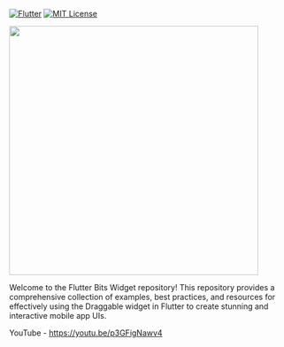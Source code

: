 [![Flutter](https://img.shields.io/badge/Made%20with-Flutter-blue.svg)](https://flutter.dev/)
[![MIT License](https://badges.frapsoft.com/os/mit/mit.svg?v=103)](https://opensource.org/licenses/mit-license.php)


<img src='https://www.outdoorcoders.com/images/flutterbits_readme.png' width=450>

Welcome to the Flutter Bits Widget repository! This repository provides a comprehensive collection of examples, best practices, and resources for effectively using the Draggable widget in Flutter to create stunning and interactive mobile app UIs.

YouTube - https://youtu.be/p3GFigNawv4
